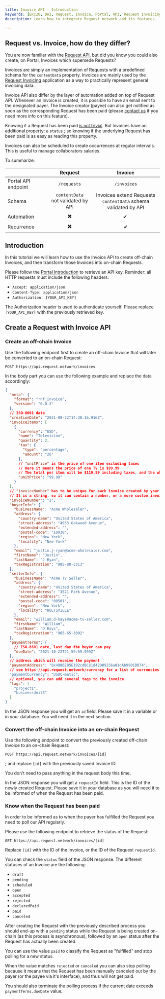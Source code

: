 ```yaml
---
title: Invoice API - Introduction
keywords: [ERC20, DAI, Request, Invoice, Portal, API, Request Invoicing]
description: Learn how to integrate Request network and its features.

---
```


## Request vs. Invoice, how do they differ?

You are now familiar with the [Request API](./1-create-and-share-request.md),
but did you know you could also create, on Portal, Invoices which supersede Requests?

Invoices are simply an implementation of Requests with a predefined schema for the `contentData` property.
Invoices are mainly used by the [Request Invoicing](https://invoicing.request.network/) application
as a way to practically represent general invoicing data.

Invoice API also differ by the layer of automation added on top of Request API.
Whenever an Invoice is created, it is possible to have an email sent to the designated payer.
The Invoice creator (payee) can also get notified as soon as the corresponding Request has been paid
(please [contact us](https://www.request.finance/contact-us) if you need more info on this feature).

Knowing if a Request has been paid [is not trivial](./2-payment-status.md).
But Invoices have an additional property: a `status`
; so knowing if the underlying Request has been paid is as easy as reading this property.

Invoices can also be scheduled to create occurrences at regular intervals.
This is useful to manage collaborators salaries.

To summarize:

|                     | Request       | Invoice       |
|---------------------|:-------------:|:-------------:|
| Portal API endpoint | `/requests`   | `/invoices`   |
| Schema              | `contentData`<br/>not validated by API | Invoices extend Requests<br/> `contentData` schema validated by API |
| Automation          | ✖️             | ✔ ️           |
| Recurrence          | ✖️             | ✔            |

## Introduction

In this tutorial we will learn how to use the Invoice API to create off-chain Invoices,
and then transform those Invoices into on-chain Requests.

Please follow the [Portal Introduction](./0-portal-intro.md) to retrieve an API key.
Reminder: all HTTP requests must include the following headers:

- `Accept: application/json`
- `Content-Type: application/json`
- `Authorization: [YOUR_API_KEY]`

The Authorization header is used to authenticate yourself.
Please replace `[YOUR_API_KEY]` with the previously retrieved key.

## Create a Request with Invoice API

### Create an off-chain Invoice

Use the following endpoint first to create an off-chain Invoice that will later be converted to an on-chain Request:

`POST https://api.request.network/invoices`

In the body part you can use the following example and replace the data accordingly:

```json
{
  "meta": {
    "format": "rnf_invoice",
    "version": "0.0.3"
  },
  // ISO-8601 date
  "creationDate": "2021-09-22T14:38:16.916Z",
  "invoiceItems": [
    {
      "currency": "USD",
      "name": "Television",
      "quantity": 2,
      "tax": {
        "type": "percentage",
        "amount": "20"
      },
      // "unitPrice" is the price of one item excluding taxes
      // Here it means the price of one TV is $99.99
      // The total per item will be $119.99 including taxes, and the whole total will be $239.98
      "unitPrice": "99.99"
    }
  ],
  // "invoiceNumber" has to be unique for each invoice created by your account.
  // It is a string, so it can contain a number, or a more custom invoice identifier.
  "invoiceNumber": "2",
  "buyerInfo": {
    "businessName": "Acme Wholesaler",
    "address": {
      "country-name": "United States of America",
      "street-address": "4933 Oakwood Avenue",
      "extended-address": "",
      "postal-code": "10038",
      "region": "New York",
      "locality": "New York"
    },
    "email": "justin.j-ryan@acme-wholesaler.com",
    "firstName": "Justin",
    "lastName": "J Ryan",
    "taxRegistration": "985-80-3313"
  },
  "sellerInfo": {
    "businessName": "Acme TV Seller",
    "address": {
      "country-name": "United States of America",
      "street-address": "3521 Park Avenue",
      "extended-address": "",
      "postal-code": "00501",
      "region": "New York",
      "locality": "HOLTSVILLE"
    },
    "email": "william.d-hays@acme-tv-seller.com",
    "firstName": "William",
    "lastName": "D Hays",
    "taxRegistration": "965-65-3092"
  },
  "paymentTerms": {
    // ISO-8601 date, last day the buyer can pay
    "dueDate": "2021-10-22T21:59:59.999Z"
  },
  // address which will receive the payment
  "paymentAddress": "0x4886E85E192cdBC81d42D89256a81dAb990CDD74",
  // see https://api.request.network/currency for a list of currencies
  "paymentCurrency": "USDC-matic",
  // optional, you can add several tags to the invoice
  "tags": [
    "project1",
    "businessUnit3"
  ]
}
```

In the JSON response you will get an `id` field. Please save it in a variable or in your database.
You will need it in the next section.

### Convert the off-chain Invoice into an on-chain Request

Use the following endpoint to convert the  previously created off-chain Invoice to an on-chain Request:

`POST https://api.request.network/invoices/[id]`

; and replace `[id]` with the previously saved Invoice ID.

You don't need to pass anything in the request body this time.

In the JSON response you will get a `requestId` field.
This is the ID of the newly created Request.
Please save it in your database as you will need it to be informed of when the Request has been paid.

### Know when the Request has been paid

In order to be informed as to when the payer has fulfilled the Request you need to poll our API regularly.

Please use the following endpoint to retrieve the status of the Request:

`GET https://api.request.network/invoices/[id] `

Replace `[id]` with the ID of the Invoice, or the ID of the Request `requestId`.

You can check the `status` field of the
JSON response. The different statuses of an Invoice are the following:
- `draft`
- `pending`
- `scheduled`
- `open`
- `accepted`
- `rejected`
- `declaredPaid`
- `paid`
- `canceled`

After creating the Request with the previously described process you should end-up with a `pending` status
while the Request is being created on-chain (as this process is asynchronous),
followed by an `open` status after the Request has actually been created.

You can use the value `paid` to classify the Request as "fulfilled" and stop polling for a new status.

When the value matches `rejected` or `canceled` you can also stop polling because
it means that the Request has been manually canceled out by the payer (or the payee via it's interface),
and thus will not get paid.

You should also terminate the polling process if the current date exceeds `paymentTerms.dueDate` value.
